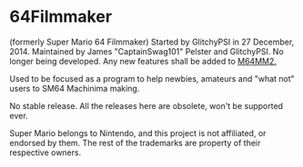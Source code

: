 # 64Filmmaker
(formerly Super Mario 64 Filmmaker)
Started by GlitchyPSI in 27 December, 2014. Maintained by James "CaptainSwag101" Pelster and GlitchyPSI.
No longer being developed.
Any new features shall be added to [M64MM2.](http://github.com/jpmac26/M64MM2)

Used to be focused as a program to help newbies, amateurs and "what not" users to SM64 Machinima making.

No stable release.
All the releases here are obsolete, won't be supported ever.


Super Mario belongs to Nintendo, and this project is not affiliated, or endorsed by them.
The rest of the trademarks are property of their respective owners.
